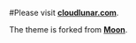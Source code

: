     
#Please visit **[cloudlunar.com](http://www.cloudlunar.com)**.


The theme is forked from **[Moon](http://taylantatli.github.io/Moon)**.

